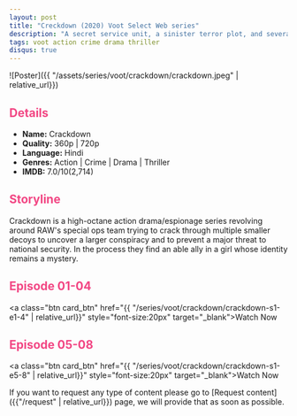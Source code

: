 ```yaml
---
layout: post
title: "Creckdown (2020) Voot Select Web series"
description: "A secret service unit, a sinister terror plot, and several innocent lives on the line. Top agent, RP, and his team lead the charge to neutralize the enemies. With time running out, can they eliminate the threat before it eliminates them? "
tags: voot action crime drama thriller
disqus: true
---
```

<style>
h2{
    color:#F24784;
}
</style>

![Poster]({{ "/assets/series/voot/crackdown/crackdown.jpeg" | relative_url}})

## Details

* **Name:** Crackdown
* **Quality:** 360p \| 720p
* **Language:** Hindi
* **Genres:** Action \| Crime \| Drama \| Thriller
* **IMDB:** 7.0/10(2,714)

## Storyline

 Crackdown is a high-octane action drama/espionage series revolving around RAW's special ops team trying to crack through multiple smaller decoys to uncover a larger conspiracy and to prevent a major threat to national security. In the process they find an able ally in a girl whose identity remains a mystery.

## Episode 01-04

<a class="btn card_btn" href="{{ "/series/voot/crackdown/crackdown-s1-e1-4" | relative_url}}" style="font-size:20px" target="_blank">Watch Now</a>

## Episode 05-08

<a class="btn card_btn" href="{{ "/series/voot/crackdown/crackdown-s1-e5-8" | relative_url}}" style="font-size:20px" target="_blank">Watch Now</a>

If you want to request any type of content please go to [Request content]({{"/request" | relative_url}}) page, we will provide that as soon as possible.